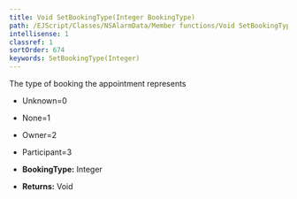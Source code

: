 ```yaml
---
title: Void SetBookingType(Integer BookingType)
path: /EJScript/Classes/NSAlarmData/Member functions/Void SetBookingType(Integer p_0)
intellisense: 1
classref: 1
sortOrder: 674
keywords: SetBookingType(Integer)
---
```



The type of booking the appointment represents
* Unknown=0
* None=1
* Owner=2
* Participant=3



* **BookingType:** Integer
* **Returns:** Void


